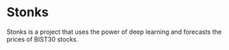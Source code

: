 # Stonks

Stonks is a project that uses the power of deep learning and forecasts the prices of BIST30 stocks.

